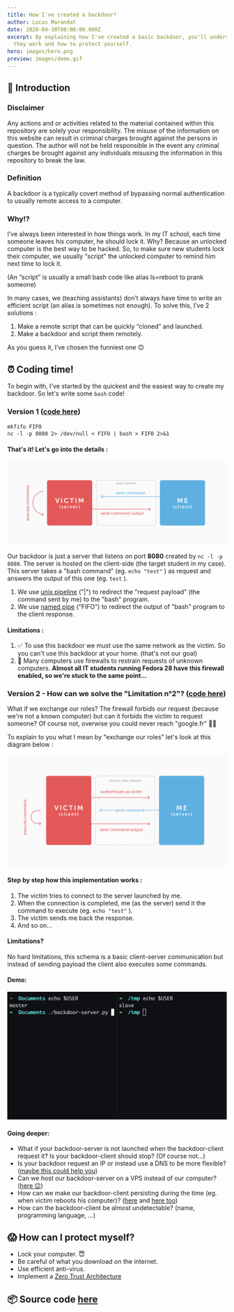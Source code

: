 ```yaml
---
title: How I've created a backdoor?
author: Lucas Marandat
date: 2020-04-30T00:00:00.000Z
excerpt: By explaining how I've created a basic backdoor, you'll understand how
  they work and how to protect yourself.
hero: images/hero.png
preview: images/demo.gif
---
```


## 🚀 Introduction

### Disclaimer

Any actions and or activities related to the material contained within this repository are solely your responsibility. The misuse of the information on this website can result in criminal charges brought against the persons in question. The author will not be held responsible in the event any criminal charges be brought against any individuals misusing the information in this repository to break the law.

### Definition

A backdoor is a typically covert method of bypassing normal authentication to usually remote access to a computer.

### Why!?

I’ve always been interested in how things work. In my IT school, each time someone leaves his computer, he should lock it. Why? Because an unlocked computer is the best way to be hacked. So, to make sure new students lock their computer, we usually “script” the unlocked computer to remind him next time to lock it.

(An “script” is usually a small bash code like alias ls=reboot to prank someone)

In many cases, we (teaching assistants) don’t always have time to write an efficient script (an alias is sometimes not enough). To solve this, I’ve 2 solutions :

1. Make a remote script that can be quickly “cloned” and launched.
2. Make a backdoor and script them remotely.

As you guess it, I’ve chosen the funniest one 🙃

## ⏰ Coding time!

To begin with, I've started by the quickest and the easiest way to create my backdoor. So let's write some `bash` code!

### Version 1 ([code here](https://github.com/lucasmrdt/how-i-created-a-backdoor/tree/master/basic-backdoor))

```shell
mkfifo FIFO
nc -l -p 8080 2> /dev/null < FIFO | bash > FIFO 2>&1
```

#### That's it! Let's go into the details :

![version 1 diagram](images/diagram-version-1.0.jpg 'version 1 diagram')

Our backdoor is just a server that listens on port **8080** created by `nc -l -p 8080`. The server is hosted on the client-side (the target student in my case). This server takes a "bash command" (eg. `echo "test"` ) as request and answers the output of this one (eg. `test` ).

1. We use [](https://en.wikipedia.org/wiki/Named_pipe)[unix pipeline](<https://en.wikipedia.org/wiki/Pipeline_(Unix)>) ("|") to redirect the "request payload" (the command sent by me) to the "bash" program.
2. We use [named pipe](https://en.wikipedia.org/wiki/Named_pipe) ("FIFO") to redirect the output of "bash" program to the client response.

#### Limitations :

1. ✅ To use this backdoor we must use the same network as the victim. So you can't use this backdoor at your home. (that's not our goal)
2. 🚫 Many computers use firewalls to restrain requests of unknown computers. **Almost all IT students running Fedora 28 have this firewall enabled, so we're stuck to the same point...**

### Version 2 - How can we solve the "Limitation n°2"? ([code here](https://github.com/lucasmrdt/how-i-created-a-backdoor/tree/master/advanced-backdoor))

What if we exchange our roles? The firewall forbids our request (because we're not a known computer) but can it forbids the victim to request someone? Of course not, overwise you could never reach "google.fr" 👌🏻

To explain to you what I mean by "exchange our roles" let's look at this diagram below :

![version 2 diagram](images/diagram-version-2.0.jpg 'version 2 diagram')

#### Step by step how this implementation works :

1. The victim tries to connect to the server launched by me.
2. When the connection is completed, me (as the server) send it the command to execute (eg. `echo "test"` ).
3. The victim sends me back the response.
4. And so on...

#### Limitations?

No hard limitations, this schema is a basic client-server communication but instead of sending payload the client also executes some commands.

#### Demo:

![demo](images/demo.0.gif 'demo')

#### Going deeper:

- What if your backdoor-server is not launched when the backdoor-client request it? Is your backdoor-client should stop? (Of course not...)
- Is your backdoor request an IP or instead use a DNS to be more flexible? ([maybe this could help you](https://www.freenom.com/fr/index.html))
- Can we host our backdoor-server on a VPS instead of our computer? ([here 😉](https://aws.amazon.com/fr/ec2/))
- How can we make our backdoor-client persisting during the time (eg. when victim reboots his computer)? ([here](https://fr.wikipedia.org/wiki/Cron) and [here too](https://unix.stackexchange.com/questions/129143/what-is-the-purpose-of-bashrc-and-how-does-it-work))
- How can the backdoor-client be almost undetectable? (name, programming language, ...)

## 😱 How can I protect myself?

- Lock your computer. 😇
- Be careful of what you download on the internet.
- Use efficient anti-virus.
- Implement a [Zero Trust Architecture](https://www.paloaltonetworks.com/cyberpedia/what-is-a-zero-trust-architecture)

## 📦 Source code [here](https://github.com/lucasmrdt/how-i-created-a-backdoor)

